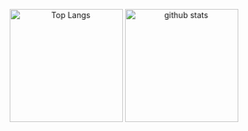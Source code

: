 
<p align="center"> 
  <img alt="Top Langs" height="200px" src="https://github-readme-stats.vercel.app/api?username=reckyy&count_private=true&theme=algolia" />
  <img alt="github stats" height="200px" src="https://github-readme-stats.vercel.app/api/top-langs/?username=reckyy&layout=compact&theme=algolia&count_private=true" />
</p>

